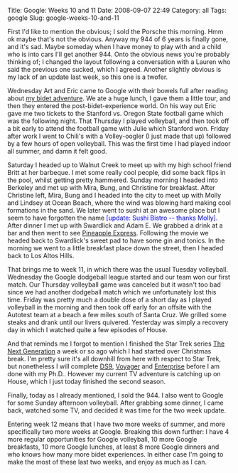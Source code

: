 Title: Google: Weeks 10 and 11
Date: 2008-09-07 22:49
Category: all
Tags: google
Slug: google-weeks-10-and-11

First I'd like to mention the obvious; I sold the Porsche this morning. Hmm ok
maybe that's not the obvious. Anyway my 944 of 6 years is finally gone, and
it's sad. Maybe someday when I have money to play with and a child who is into
cars I'll get another 944. Onto the obvious news you're probably thinking of; I
changed the layout following a conversation with a Lauren who said the previous
one sucked, which I agreed. Another slightly obvious is my lack of an update
last week, so this one is a twofer.

Wednesday Art and Eric came to Google with their bowels full after reading
about [my bidet adventure][]. We ate a huge lunch, I gave them a little tour,
and then they entered the post-bidet-experience world. On his way out Eric gave
me two tickets to the Stanford vs. Oregon State football game which was the
following night. That Thursday I played volleyball, and then took off a bit
early to attend the football game with Julie which Stanford won. Friday after
work I went to Chili's with a Volley-oogler (I just made that up) followed by a
few hours of open volleyball. This was the first time I had played indoor all
summer, and damn it felt good.

Saturday I headed up to Walnut Creek to meet up with my high school friend
Britt at her barbeque. I met some really cool people, did some back flips in
the pool, whilst getting pretty hammered. Sunday morning I headed into Berkeley
and met up with Mira, Bung, and Christine for breakfast. After Christine left,
Mira, Bung and I headed into the city to meet up with Molly and Lindsey at
Ocean Beach, where the wind was blowing hard making cool formations in the
sand. We later went to sushi at an awesome place but I seem to have forgotten
the name <span style="color:blue">[update: Sushi Bistro -- thanks
Molly]</span>. After dinner I met up with Swardlick and Adam E. We grabbed a
drink at a bar and then went to see [Pineapple Express][]. Following the movie
we headed back to Swardlick's sweet pad to have some gin and tonics. In the
morning we went to a little breakfast place down the street, then I headed back
to Los Altos Hills.

That brings me to week 11, in which there was the usual Tuesday volleyball.
Wednesday the Google dodgeball league started and our team won our first match.
Our Thursday volleyball game was canceled but it wasn't too bad since we had
another dodgeball match which we unfortunately lost this time. Friday was
pretty much a double dose of a short day as I played volleyball in the morning
and then took off early for an offsite with the Autotest team at a beach a few
miles south of Santa Cruz. We grilled some steaks and drank until our livers
quivered. Yesterday was simply a recovery day in which I watched quite a few
episodes of House.

And that reminds me I forgot to mention I finished the Star Trek series [The
Next Generation][] a week or so ago which I had started over Christmas break.
I'm pretty sure it's all downhill from here with respect to Star Trek, but
nonetheless I will complete [DS9][], [Voyager][] and [Enterprise][] before I am
done with my Ph.D.. However my current TV adventure is catching up on House,
which I just today finished the second season.

Finally, today as I already mentioned, I sold the 944. I also went to Google
for some Sunday afternoon volleyball. After grabbing some dinner, I came back,
watched some TV, and decided it was time for the two week update.

Entering week 12 means that I have two more weeks of summer, and more
specifically two more weeks at Google. Breaking this down further: I have 4
more regular opportunities for Google volleyball, 10 more Google breakfasts, 10
more Google lunches, at least 8 more Google dinners and who knows how many more
bidet experiences. In either case I'm going to make the most of these last two
weeks, and enjoy as much as I can.

  [my bidet adventure]: /2008/07/07/google-week-2/
  [Pineapple Express]: http://www.imdb.com/title/tt0910936/
  [The Next Generation]: http://en.wikipedia.org/wiki/Star_Trek:_The_Next_Generation
  [DS9]: http://en.wikipedia.org/wiki/Star_Trek:_Deep_Space_Nine
  [Voyager]: http://en.wikipedia.org/wiki/Star_Trek:_Voyager
  [Enterprise]: http://en.wikipedia.org/wiki/Star_Trek:_Enterprise

